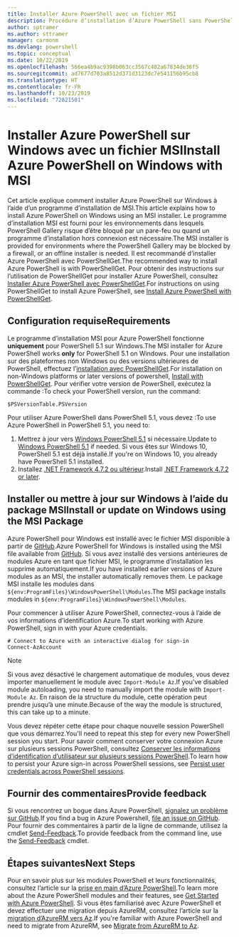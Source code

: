 ```yaml
---
title: Installer Azure PowerShell avec un fichier MSI
description: Procédure d’installation d’Azure PowerShell sans PowerShellGet à l’aide d’un fichier MSI
author: sptramer
ms.author: sttramer
manager: carmonm
ms.devlang: powershell
ms.topic: conceptual
ms.date: 10/22/2019
ms.openlocfilehash: 566ea4b9ac9398b063cc3567c482a67834de36f5
ms.sourcegitcommit: ad7677d703a8512d371d3123dc7e541156b95cb8
ms.translationtype: HT
ms.contentlocale: fr-FR
ms.lasthandoff: 10/23/2019
ms.locfileid: "72821501"
---
```

# <a name="install-azure-powershell-on-windows-with-msi"></a><span data-ttu-id="3a330-103">Installer Azure PowerShell sur Windows avec un fichier MSI</span><span class="sxs-lookup"><span data-stu-id="3a330-103">Install Azure PowerShell on Windows with MSI</span></span>

<span data-ttu-id="3a330-104">Cet article explique comment installer Azure PowerShell sur Windows à l’aide d’un programme d’installation de MSI.</span><span class="sxs-lookup"><span data-stu-id="3a330-104">This article explains how to install Azure PowerShell on Windows using an MSI installer.</span></span> <span data-ttu-id="3a330-105">Le programme d’installation MSI est fourni pour les environnements dans lesquels PowerShell Gallery risque d’être bloqué par un pare-feu ou quand un programme d’installation hors connexion est nécessaire.</span><span class="sxs-lookup"><span data-stu-id="3a330-105">The MSI installer is provided for environments where the PowerShell Gallery may be blocked by a firewall, or an offline installer is needed.</span></span> <span data-ttu-id="3a330-106">Il est recommandé d’installer Azure PowerShell avec PowerShellGet.</span><span class="sxs-lookup"><span data-stu-id="3a330-106">The recommended way to install Azure PowerShell is with PowerShellGet.</span></span> <span data-ttu-id="3a330-107">Pour obtenir des instructions sur l’utilisation de PowerShellGet pour installer Azure PowerShell, consultez [Installer Azure PowerShell avec PowerShellGet](install-az-ps.md).</span><span class="sxs-lookup"><span data-stu-id="3a330-107">For instructions on using PowerShellGet to install Azure PowerShell, see [Install Azure PowerShell with PowerShellGet](install-az-ps.md).</span></span>

## <a name="requirements"></a><span data-ttu-id="3a330-108">Configuration requise</span><span class="sxs-lookup"><span data-stu-id="3a330-108">Requirements</span></span>

<span data-ttu-id="3a330-109">Le programme d’installation MSI pour Azure PowerShell fonctionne __uniquement__ pour PowerShell 5.1 sur Windows.</span><span class="sxs-lookup"><span data-stu-id="3a330-109">The MSI installer for Azure PowerShell works __only__ for PowerShell 5.1 on Windows.</span></span> <span data-ttu-id="3a330-110">Pour une installation sur des plateformes non Windows ou des versions ultérieures de PowerShell, effectuez l’[installation avec PowerShellGet](install-az-ps.md).</span><span class="sxs-lookup"><span data-stu-id="3a330-110">For installation on non-Windows platforms or later versions of powershell, [Install with PowerShellGet](install-az-ps.md).</span></span>
<span data-ttu-id="3a330-111">Pour vérifier votre version de PowerShell, exécutez la commande :</span><span class="sxs-lookup"><span data-stu-id="3a330-111">To check your PowerShell version, run the command:</span></span>

```powershell-interactive
$PSVersionTable.PSVersion
```

<span data-ttu-id="3a330-112">Pour utiliser Azure PowerShell dans PowerShell 5.1, vous devez :</span><span class="sxs-lookup"><span data-stu-id="3a330-112">To use Azure PowerShell in PowerShell 5.1, you need to:</span></span>

1. <span data-ttu-id="3a330-113">Mettrez à jour vers [Windows PowerShell 5.1](/powershell/scripting/install/installing-windows-powershell#upgrading-existing-windows-powershell) si nécessaire.</span><span class="sxs-lookup"><span data-stu-id="3a330-113">Update to [Windows PowerShell 5.1](/powershell/scripting/install/installing-windows-powershell#upgrading-existing-windows-powershell) if needed.</span></span> <span data-ttu-id="3a330-114">Si vous êtes sur Windows 10, PowerShell 5.1 est déjà installé.</span><span class="sxs-lookup"><span data-stu-id="3a330-114">If you're on Windows 10, you already have PowerShell 5.1 installed.</span></span>
2. <span data-ttu-id="3a330-115">Installez [.NET Framework 4.7.2 ou ultérieur](/dotnet/framework/install).</span><span class="sxs-lookup"><span data-stu-id="3a330-115">Install [.NET Framework 4.7.2 or later](/dotnet/framework/install).</span></span>

## <a name="install-or-update-on-windows-using-the-msi-package"></a><span data-ttu-id="3a330-116">Installer ou mettre à jour sur Windows à l’aide du package MSI</span><span class="sxs-lookup"><span data-stu-id="3a330-116">Install or update on Windows using the MSI Package</span></span>

<span data-ttu-id="3a330-117">Azure PowerShell pour Windows est installé avec le fichier MSI disponible à partir de [GitHub](https://github.com/Azure/azure-powershell/releases/tag/v1.8.0-April2019).</span><span class="sxs-lookup"><span data-stu-id="3a330-117">Azure PowerShell for Windows is installed using the MSI file available from [GitHub](https://github.com/Azure/azure-powershell/releases/tag/v1.8.0-April2019).</span></span> <span data-ttu-id="3a330-118">Si vous avez installé des versions antérieures de modules Azure en tant que fichier MSI, le programme d’installation les supprime automatiquement.</span><span class="sxs-lookup"><span data-stu-id="3a330-118">If you have installed earlier versions of Azure modules as an MSI, the installer automatically removes them.</span></span> <span data-ttu-id="3a330-119">Le package MSI installe les modules dans `${env:ProgramFiles}\WindowsPowerShell\Modules`.</span><span class="sxs-lookup"><span data-stu-id="3a330-119">The MSI package installs modules in `${env:ProgramFiles}\WindowsPowerShell\Modules`.</span></span>

<span data-ttu-id="3a330-120">Pour commencer à utiliser Azure PowerShell, connectez-vous à l’aide de vos informations d’identification Azure.</span><span class="sxs-lookup"><span data-stu-id="3a330-120">To start working with Azure PowerShell, sign in with your Azure credentials.</span></span>

```powershell-interactive
# Connect to Azure with an interactive dialog for sign-in
Connect-AzAccount
```

> [!NOTE]
>
> <span data-ttu-id="3a330-121">Si vous avez désactivé le chargement automatique de modules, vous devez importer manuellement le module avec `Import-Module Az`.</span><span class="sxs-lookup"><span data-stu-id="3a330-121">If you've disabled module autoloading, you need to manually import the module with `Import-Module Az`.</span></span> <span data-ttu-id="3a330-122">En raison de la structure du module, cette opération peut prendre jusqu’à une minute.</span><span class="sxs-lookup"><span data-stu-id="3a330-122">Because of the way the module is structured, this can take up to a minute.</span></span>

<span data-ttu-id="3a330-123">Vous devez répéter cette étape pour chaque nouvelle session PowerShell que vous démarrez.</span><span class="sxs-lookup"><span data-stu-id="3a330-123">You'll need to repeat this step for every new PowerShell session you start.</span></span> <span data-ttu-id="3a330-124">Pour savoir comment conserver votre connexion Azure sur plusieurs sessions PowerShell, consultez [Conserver les informations d’identification d’utilisateur sur plusieurs sessions PowerShell](context-persistence.md).</span><span class="sxs-lookup"><span data-stu-id="3a330-124">To learn how to persist your Azure sign-in across PowerShell sessions, see [Persist user credentials across PowerShell sessions](context-persistence.md).</span></span>

## <a name="provide-feedback"></a><span data-ttu-id="3a330-125">Fournir des commentaires</span><span class="sxs-lookup"><span data-stu-id="3a330-125">Provide feedback</span></span>

<span data-ttu-id="3a330-126">Si vous rencontrez un bogue dans Azure PowerShell, [signalez un problème sur GitHub](https://github.com/Azure/azure-powershell/issues).</span><span class="sxs-lookup"><span data-stu-id="3a330-126">If you find a bug in Azure Powershell, [file an issue on GitHub](https://github.com/Azure/azure-powershell/issues).</span></span>
<span data-ttu-id="3a330-127">Pour fournir des commentaires à partir de la ligne de commande, utilisez la cmdlet [Send-Feedback](/powershell/module/az.accounts/send-feedback).</span><span class="sxs-lookup"><span data-stu-id="3a330-127">To provide feedback from the command line, use the [Send-Feedback](/powershell/module/az.accounts/send-feedback) cmdlet.</span></span>

## <a name="next-steps"></a><span data-ttu-id="3a330-128">Étapes suivantes</span><span class="sxs-lookup"><span data-stu-id="3a330-128">Next Steps</span></span>

<span data-ttu-id="3a330-129">Pour en savoir plus sur les modules PowerShell et leurs fonctionnalités, consultez l’article sur la [prise en main d’Azure PowerShell](get-started-azureps.md).</span><span class="sxs-lookup"><span data-stu-id="3a330-129">To learn more about the Azure PowerShell modules and their features, see [Get Started with Azure PowerShell](get-started-azureps.md).</span></span>
<span data-ttu-id="3a330-130">Si vous êtes familiarisé avec Azure PowerShell et devez effectuer une migration depuis AzureRM, consultez l’article sur la [migration d’AzureRM vers Az](migrate-from-azurerm-to-az.md).</span><span class="sxs-lookup"><span data-stu-id="3a330-130">If you're familiar with Azure PowerShell and need to migrate from AzureRM, see [Migrate from AzureRM to Az](migrate-from-azurerm-to-az.md).</span></span>
